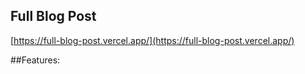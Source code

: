 ## Full Blog Post
[https://full-blog-post.vercel.app/](https://full-blog-post.vercel.app/)

##Features:
